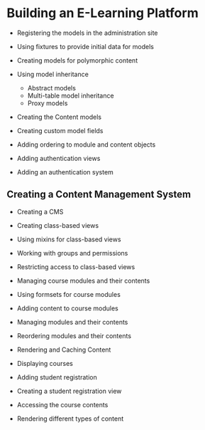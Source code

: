 # Building an E-Learning Platform

- Registering the models in the administration site
- Using fixtures to provide initial data for models
- Creating models for polymorphic content
- Using model inheritance
  - Abstract models
  - Multi-table model inheritance
  - Proxy models
- Creating the Content models
- Creating custom model fields
- Adding ordering to module and content objects

- Adding authentication views
- Adding an authentication system

## Creating a Content Management System
- Creating a CMS
- Creating class-based views
- Using mixins for class-based views
- Working with groups and permissions
- Restricting access to class-based views
- Managing course modules and their contents
- Using formsets for course modules
- Adding content to course modules
- Managing modules and their contents
- Reordering modules and their contents
- Rendering and Caching Content
- Displaying courses

- Adding student registration
- Creating a student registration view
- Accessing the course contents
- Rendering different types of content